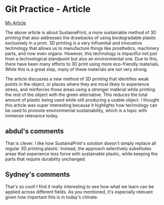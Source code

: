 # Git Practice -  Article
[My Article](https://news.mit.edu/2025/greener-way-3d-print-stronger-stuff-0904)

The above article is about SustainaPrint, a more sustainable method of 3D printing that also addresses the drawbacks of using biodegradable plastic exclusively in a print. 3D printing is a very influential and innovative technology that allows us to manufacture things like prosthetics, machinery parts, and now even organs. However, this technology is impactful not just from a technological standpoint but also an environmental one. Due to this, there have been many efforts to 3D print using more eco-friendly materials. While this is a great step, many of these materials are not very strong.

The article discusses a new method of 3D printing that identifies weak points in the object, or places where they are most likely to experience stress, and reinforces those areas using a stronger material while printing the rest of the object with the green alternative. This reduces the total amount of plastic being used while still producing a usable object. I thought this article was super interesting because it highlights how technology can be used to promote environmental sustainability, which is a topic with immense relevance today.

## abdul's comments

That is clever. I like how SustainaPrint's solution doesn't simply replace all regular 3D printing plastic. Instead, the approach selectively substitutes areas that experience less force with sustainable plastic, while keeping the parts that require durability unchanged.

## Sydney's comments
That's so cool! I find it really interesting to see how what we learn can be applied across different fields. As you mentioned, it's especially relevant given how important this is in today's climate.